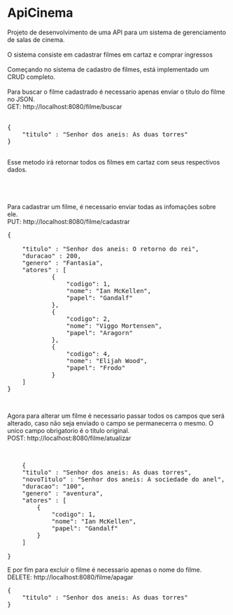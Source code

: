 # ApiCinema</br>
Projeto de desenvolvimento de uma API para um sistema de gerenciamento de salas de cinema.</br>
</br>
O sistema consiste em cadastrar filmes em cartaz e comprar ingressos</br>
</br>
Começando no sistema de cadastro de filmes, está implementado um CRUD completo.</br>
</br>
Para buscar o filme cadastrado é necessario apenas enviar o titulo do filme no JSON.</br>
GET: http://localhost:8080/filme/buscar</br>
</br>
<pre>
{
	"titulo" : "Senhor dos aneis: As duas torres"
}
</pre>
</br>
Esse metodo irá retornar todos os filmes em cartaz com seus respectivos dados.</br>
</br></br></br></br>
Para cadastrar um filme, é necessario enviar todas as infomações sobre ele.</br>
PUT: http://localhost:8080/filme/cadastrar</br>
<pre>
{</br>
	"titulo" : "Senhor dos aneis: O retorno do rei",
	"duracao" : 200,
	"genero" : "Fantasia",
	"atores" : [
			{
				"codigo": 1,
				"nome": "Ian McKellen",
				"papel": "Gandalf"
			},
			{
				"codigo": 2,
				"nome": "Viggo Mortensen",
				"papel": "Aragorn"
			},
			{
				"codigo": 4,
				"nome": "Elijah Wood",
				"papel": "Frodo"
			}
	]
}</pre></br>

Agora para alterar um filme é necessario passar todos os campos que será alterado, caso não seja enviado o campo se permanecerra o mesmo. O unico campo obrigatorio é o titulo original.</br>
POST: http://localhost:8080/filme/atualizar</br>
<pre></br>
	{
	"titulo" : "Senhor dos aneis: As duas torres",
	"novoTitulo" : "Senhor dos aneis: A sociedade do anel",
	"duracao": "100",
	"genero" : "aventura",
	"atores" : [
		{
			"codigo": 1,
			"nome": "Ian McKellen",
			"papel": "Gandalf"
		}
	]

}
</pre>

E por fim para excluir o filme é necessario apenas o nome do filme.</br>
DELETE: http://localhost:8080/filme/apagar</br>

<pre>
{
	"titulo" : "Senhor dos aneis: As duas torres"
}
</pre>

